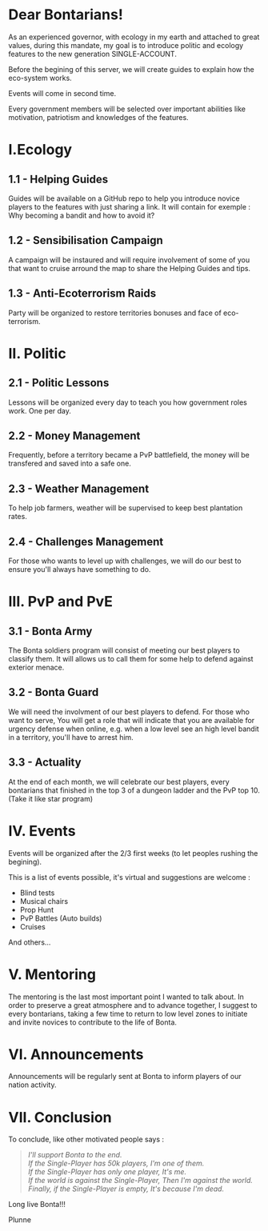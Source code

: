# Dear Bontarians!

As an experienced governor, with ecology in my earth and attached to great values, during this mandate, my goal is to introduce politic and ecology features to the new generation SINGLE-ACCOUNT.

Before the begining of this server, we will create guides to explain how the eco-system works.

Events will come in second time.

Every government members will be selected over important abilities like motivation, patriotism and knowledges of the features.

# I.Ecology

## 1.1 - Helping Guides
Guides will be available on a GitHub repo to help you introduce novice players to the features with just sharing a link. It will contain for exemple : Why becoming a bandit and how to avoid it?

## 1.2 - Sensibilisation Campaign
A campaign will be instaured and will require involvement of some of you that want to cruise arround the map to share the Helping Guides and tips.

## 1.3 - Anti-Ecoterrorism Raids
Party will be organized to restore territories bonuses and face of eco-terrorism.

# II. Politic

## 2.1 - Politic Lessons
Lessons will be organized every day to teach you how government roles work. One per day.

## 2.2 - Money Management
Frequently, before a territory became a PvP battlefield, the money will be transfered and saved into a safe one.

## 2.3 - Weather Management
To help job farmers, weather will be supervised to keep best plantation rates.

## 2.4 - Challenges Management
For those who wants to level up with challenges, we will do our best to ensure you'll always have something to do.

# III. PvP and PvE

## 3.1 - Bonta Army
The Bonta soldiers program will consist of meeting our best players to classify them. It will allows us to call them for some help to defend against exterior menace.

## 3.2 - Bonta Guard
We will need the involvment of our best players to defend. For those who want to serve, You will get a role that will indicate that you are available for urgency defense when online, e.g. when a low level see an high level bandit in a territory, you'll have to arrest him.

## 3.3 - Actuality
At the end of each month, we will celebrate our best players, every bontarians that finished in the top 3 of a dungeon ladder and the PvP top 10. (Take it like star program)

# IV. Events

Events will be organized after the 2/3 first weeks (to let peoples rushing the begining).

This is a list of events possible, it's virtual and suggestions are welcome :
- Blind tests
- Musical chairs
- Prop Hunt
- PvP Battles (Auto builds)
- Cruises

And others...

# V. Mentoring

The mentoring is the last most important point I wanted to talk about. In order to preserve a great atmosphere and to advance together, I suggest to every bontarians, taking a few time to return to low level zones to initiate and invite novices to contribute to the life of Bonta.

# VI. Announcements

Announcements will be regularly sent at Bonta to inform players of our nation activity.

# VII. Conclusion

To conclude, like other motivated people says :

> *I'll support Bonta to the end.  
> If the Single-Player has 50k players, I'm one of them.  
> If the Single-Player has only one player, It's me.  
> If the world is against the Single-Player, Then I'm against the world.  
> Finally, if the Single-Player is empty, It's because I'm dead.*

Long live Bonta!!!

Plunne